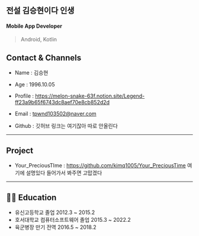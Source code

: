 ## 전설 김승현이다 인생
#### Mobile App Developer 
> Android, Kotlin

Contact & Channels
---

- Name : 김승현 
 
- Age : 1996.10.05 

- Profile : https://melon-snake-63f.notion.site/Legend-ff23a9b65f6743dc8aef70e8cb852d2d

- Email : tpwnd103502@naver.com 

- Github : 깃허브 링크는 여기잖아 따로 안올린다


---

Project
---

- Your_PreciousTIme : https://github.com/kimq1005/Your_PreciousTime 여기에 설명있다 들어가서 봐주면 고맙겠다
---


## 👨‍🎓 Education
- 유신고등학교 졸업 2012.3 ~ 2015.2
- 호서대학교 컴퓨터소프트웨어 졸업 2015.3 ~ 2022.2
- 육군병장 만기 전역 2016.5 ~ 2018.2

<!---
kimq1005/kimq1005 is a ✨ special ✨ repository because its `README.md` (this file) appears on your GitHub profile.
You can click the Preview link to take a look at your changes.
--->
